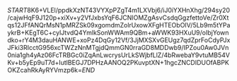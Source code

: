 $START$8K6+VLEl/ppdkXzNT43VYXpPZgT4m1LXVbj6/iJ0iYXHnXhg/294sy20/cajwHqF9J120p+xiXv+y2VfJxbsYqF6JCNIOMZgAsvCsdqGgzfettoVe/Zr0Xtqs12JFfANQrMsN1pMRZSk09xgomdmZolrUxowXFgHTEObOIV/5Lb9m5tYPaykrB+KEgT6C+cylJtvdQ4YmlkSonWWAm9QBm+aWWK93HXuU9/oIbjYowndko+rY4M3dauHANWE+xoPz4DqGy12Vf/3JjMXSXvGEUgz7qdZprFoCdyPJxJFki3RIcctG956xcTWZzNnMTgjdQmmGN0rraGD8MDDwb9/IPZou0Aw0JVn0nia1gh4yAz06FcTRBGc0iZqAnLwcrysUrLkSWjbfLlZ/4bRwebaY9vtuMB54VKv+b5yEp9uT7d+IutlBEGJ7DPHzAANOQ2PKuvptXN+1hgcZNCDIDUOfABPKOKZcahRkAyRYVmzp6k=$END$